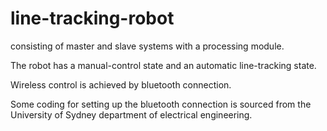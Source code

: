 # line-tracking-robot
consisting of master and slave systems with a processing module.

The robot has a manual-control state and an automatic line-tracking state.

Wireless control is achieved by bluetooth connection.

Some coding for setting up the bluetooth connection is sourced from the University of Sydney department of electrical engineering.
